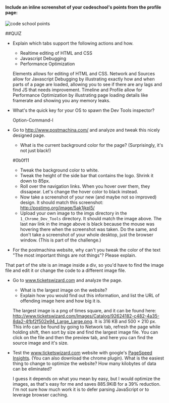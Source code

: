 #### Include an inline screenshot of your codeschool's points from the profile page:

![code school points](/imgs/code-school.png) 

<!-- Modify the Markdown to include your answers. Don't delete the questions! -->

##QUIZ
* Explain which tabs support the following actions and how.
  * Realtime editing of HTML and CSS 
  * Javascript Debugging
  * Performance Optimization 

  Elements allows for editing of HTML and CSS. Network and Sources allow for Javascript Debugging by illustrating exactly how and when parts of a page are loaded, allowing you to see if there are any lags and find JS that needs improvement.  Timeline and Profile allow for Performance Optimization by illustrating page loading details like framerate and showing you any memory leaks.  

* What's the quick key for your OS to spawn the Dev Tools inspector?

  Option-Command-I

* Go to http://www.postmachina.com/ and analyze and tweak this nicely designed page.
  * What is the current background color for the page?  (Surprisingly, it's not just black!)

  #0b0f11

  * Tweak the background color to white.
  * Tweak the height of the side bar that contains the logo.  Shrink it down to 85px.
  * Roll over the navigation links.  When you hover over them, they dissapear.  Let's change the hover color to black instead.
  * Now take a screenshot of your new (and maybe not so improved) design.  It should match this screenshot: http://postimg.org/image/5ak1jkpl5/
  * Upload your own image to the imgs directory in the `1_Chrome_Dev_Tools` directory.  It should match the image above. The last nav link in the image above is black because the mouse was hovering there when the screenshot was taken. Do the same, and don't take a screenshot of your whole desktop, just the browser window. (This is part of the challenge.)

* For the postmachina website, why can't you tweak the color of the text "The most important things are not things"?  Please explain.

That part of the site is an image inside a div, so you'd have to find the image file and edit it or change the code to a different image file.  

* Go to www.ticketswizard.com and analyze the page.  
  * What is the largest image on the website? 
  * Explain how you would find out this information, and list the URL of offending image here and how big it is.

  The largest image is a png of times square, and it can be found here: http://www.ticketswizard.com/Images/Catalog/92624182-c482-4a35-8da2-4fbf2f502e94_Large_Large.png.  It is 316 KB and 500 × 210 px.  This info can be found by going to Network tab, refresh the page while holding shift, then sort by size and find the largest image file.  You can click on the file and then the preview tab, and here you can find the source image and it's size.  

* Test the www.ticketswizard.com website with google's [PageSpeed Insights](http://www.ticketswizard.com/).  (You can also download the chrome plugin).  What is the easiest thing to change to optimize the website?  How many kilobytes of data can be eliminated?

  I guess it depends on what you mean by easy, but I would optimize the images, as that's easy for me and saves 885.9KiB for a 39% reduction.  I'm not sure how much work it is to defer parsing JavaScript or to leverage browser caching.  